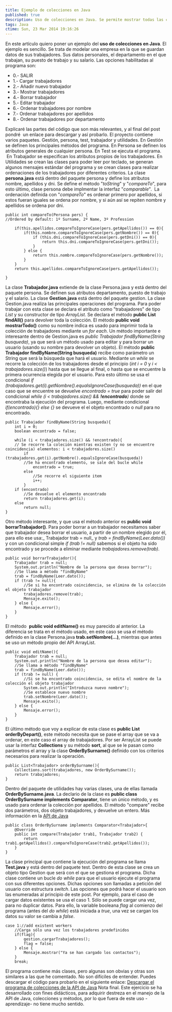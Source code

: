 ```yaml
---
title: Ejemplo de colecciones en Java
published: true
description: Uso de colecciones en Java. Se permite mostrar todas las colecciones, añadir, editar y eliminar. Ordenación de colecciones por alguno de sus atributos
tags: Java
ctime: Sun, 23 Mar 2014 19:16:26
---
```


En este artículo quiero poner un ejemplo del **uso de colecciones en Java**. El ejemplo es sencillo. Se trata de modelar una empresa en la que se guardan datos de sus trabajadores. Sus datos personales, el departamento en el que trabajan, su puesto de trabajo y su salario. Las opciones habilitadas al programa son:

*   0.- SALIR
*   1.- Cargar trabajadores
*   2.- Añadir nuevo trabajador
*   3.- Mostrar trabajadores
*   4.- Borrar trabajador
*   5.- Editar trabajador
*   6.- Ordenar trabajadores por nombre
*   7.- Ordenar trabajadores por apellidos
*   8.- Ordenar trabajadores por departamento

Explicaré las partes del código que son más relevantes, y al final del post pondré  un enlace para descargar y así probarlo. El proyecto contiene varios paquetes. Gestión, persona, test, trabajador y utilidades. En Gestión se definen los principales métodos del programa. En Persona se definen los atributos generales de cualquier persona. En Test se ejecuta el programa.  En Trabajador se especifican los atributos propios de los trabajadores. En Utilidades se crean las clases para poder leer por teclado, se generan algunos mensajes estándar del programa y se crean clases para realizar ordenaciones de los trabajadores por diferentes criterios. La clase **persona.java** está dentro del paquete persona y define los atributos nombre, apellidos y dni. Se define el método "_toString_" y "_compareTo_", para esto último, clase persona debe implmentar la interfaz "_comparable<Persona>_".  La ordenación definida con "_compareTo_" es ordenar primero por apellidos, si estos fueran iguales se ordena por nombre, y si aún así se repiten nombre y apellidos se ordena por dni.

```
public int compareTo(Persona pers) {
//Ordered by default: 1º Surname, 2º Name, 3º Profession 

	if(this.apellidos.compareToIgnoreCase(pers.getApellidos()) == 0){            
		if(this.nombre.compareToIgnoreCase(pers.getNombre()) == 0){
			if (this.dni.compareToIgnoreCase(pers.getDni()) == 0){
				return this.dni.compareToIgnoreCase(pers.getDni());
			}
		} else {
			return this.nombre.compareToIgnoreCase(pers.getNombre());
		}
	}
	return this.apellidos.compareToIgnoreCase(pers.getApellidos());

}
```

La clase **Trabajador.java** extiende de la clase Persona.java y está dentro del paquete persona. Se definen sus atributos departamento, puesto de trabajo y el salario. La clase **Gestion.java** está dentro del paquete gestion. La clase Gestion.java realiza las principales operaciones del programa. Para poder trabajar con esta clase se declara el atributo como "trabajadores" de tipo _List<Trabajador>_ y su constructor de tipo _ArrayList<Trabajador>_. Se declara el método **public List<Trabajador> findAll()** para devolver toda la colección. El método **public void mostrarTodo()** como su nombre indica es usado para imprimir toda la colección de trabajadores mediante un _for each_. Un método importante e interesante dentro de Gestion.java es _public Trabajador findByName(String busqueda)_, ya que será un método usado para editar y para borrar un usuario (usando su nombre para devolver un objeto). El método **public Trabajador findByName(String busqueda)** recibe como parámetro un String que será la búsqueda que hará el usuario. Mediante un _while_ se recorre la colección de los trabajadores desde el principio (_int i = 0_ y _i < trabajadores.size()_) hasta que se llegue al final, o hasta que se encuentre la primera ocurrencia elegida por el usuario. Para esto último se usa el condicional _if (trabajadores.get(i).getNombre().equalsIgnoreCase(busqueda))_ en el que caso que se encuentre se devuelve _encontrado = true_ para poder salir del condicional _while (i < trabajadores.size() && **!encontrado**)_ donde se encontraba la ejecución del programa. Luego, mediante condicional _if(encontrado){} else {}_ se devueve el el objeto encontrado o _null_ para no encontrado.

```
public Trabajador findByName(String busqueda){
	int i = 0;
	boolean encontrado = false;

	while (i < trabajadores.size() && !encontrado){
	// Se recorre la coleción mientras existen (y no se encuentre coincidencia) elementos: i < trabajadores.size()
		if (trabajadores.get(i).getNombre().equalsIgnoreCase(busqueda))
		//Se ha encontrado elemento, se sale del bucle while
			encontrado = true;
		else
			//Se recorre el siguiente item
			i++;
		}
	if (encontrado)
		//Se devuelve el elemento encontrado
		return trabajadores.get(i);
	else
		return null;	
}
```

Otro método interesante, y que usa el método anterior es **public void borrarTrabajador()**. Para poder borrar a un trabajador necesitamos saber que trabajador desea borrar el usuario, a partir de un nombre elegido por él, para ello ese usa:_ Trabajador trab = null_ y _trab = findByName(Leer.dato())_ y con un condicional simple _if (trab != null)_ sabemos si el objeto ha sido encontrado y se procede a eliminar mediante _trabajadores.remove(trab)_.

```
public void borrarTrabajador(){
	Trabajador trab = null;
	System.out.println("Nombre de la persona que desea borrar");
	//Se llama a método "findByName"
	trab = findByName(Leer.dato());
	if (trab != null){
		//Se si ha encontrado coincidencia, se elimina de la colección el objeto trabajador
		trabajadores.remove(trab);
		Mensaje.exito();
	} else {
		Mensaje.error();
	}
}
```

El método  **public void editName()** es muy parecido al anterior. La diferencia se trata en el método usado, en este caso se usa el método definido en la clase Persona.java **trab.setNombre(...)**, mientras que antes se uso un método propio del API ArrayList.

```
public void editName(){
	Trabajador trab = null;
	System.out.println("Nombre de la persona que desea editar");
	//Se llama a método "findByName"
	trab = findByName(Leer.dato());
	if (trab != null) {
		//Si se ha encontrado coincidencia, se edita el nombre de la colección el objeto trabajador
		System.out.println("Introduzca nuevo nombre");
		//Se establece nuevo nombre
		trab.setNombre(Leer.dato());
		Mensaje.exito();
	} else {
		Mensaje.error();
	}
}
```

El último método que voy a explicar de esta clase es **public List<Trabajador> orderByDepart()**, este método necesita que se pase el array que se va a ordenar, en este caso el array de trabajadores. Por ser ArrayList se puede usar la interfaz **Collections** y su método **sort**, al que se le pasan como parámetros el array y la clase **OrderBySurname()** definido con los criterios necesarios para realizar la operación.

```
public List<Trabajador> orderBySurname(){
	Collections.sort(trabajadores, new OrderBySurname());
	return trabajadores;
}
```

Dentro del paquete de utilidades hay varias clases, una de ellas llamada **OrderBySurname.java**. La declario de la clase es **public class OrderBySurname implements Comparator<Trabajador>**, tiene un único método, y es usado para ordenar la colección por apellidos. El método "compare" recibe dos parámetros, dos objeto trabajadores, y devuelve un entero. Más información en la [API de Java](http://docs.oracle.com/javase/7/docs/api/java/util/Comparator.html "API JAVA COMPARATOR")

```
public class OrderBySurname implements Comparator<Trabajador>{
	@Override
	public int compare(Trabajador trab1, Trabajador trab2) {
		return trab1.getApellidos().compareToIgnoreCase(trab2.getApellidos());
	}
}
```

La clase principal que contiene la ejecución del programa se llama **Test.java** y está dentro del paquete test. Dentro de esta clase se crea un objeto tipo Gestion que será con el que se gestiona el programa. Dicha clase contiene un bucle _do while_ para que el usuario ejecute el programa con sus diferentes opciones. Dichas opciones son llamadas a petición del usuario con estructura _switch_. Las opciones que podrá hacer el usuario son las enumeradas al principio de este post. Por ejemplo, para el caso de cargar datos existentes se usa el caso 1. Sólo se puede cargar una vez, para no duplicar datos. Para ello, la variable booleana _flag_ al comienzo del programa (antes del _do while_) está iniciada a _true_, una vez se cargan los datos su valor se cambia a _false_.

```
case 1://add existent workers
	//Carga sólo una vez los trabajadores predefinidos
	if(flag){
		gestion.cargarTrabajadores();
		flag = false;
	} else {
		Mensaje.mostrar("Ya se han cargado los contactos");
	}
	break;
```

El programa contiene más clases, pero algunas son obvias y otras son similares a las que he comentado. No son difíciles de entender. Puedes descargar el código para probarlo en el siguiente enlace: [Descargar el programa de colecciones de la API de Java](https://drive.google.com/open?id=0BzQS5pOyF_HjcGNfRUswVE53a00 "Descargar ejemplo programa colecciones API Java") Nota final. Este ejercicio se ha desarrollado con fines didácticos, para adquirir destreza en el manejo de la API de Java, colecciones y métodos, por lo que fuera de este uso -aprendizaje- no tiene mucho sentido.